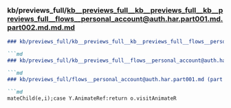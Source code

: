 ### kb/previews_full/kb__previews_full__kb__previews_full__kb__previews_full__flows__personal_account@auth.har.part001.md.part002.md.md.md

```md
### kb/previews_full/kb__previews_full__kb__previews_full__flows__personal_account@auth.har.part001.md.part002.md.md

```md
### kb/previews_full/kb__previews_full__flows__personal_account@auth.har.part001.md.part002.md

```md
### kb/previews_full/flows__personal_account@auth.har.part001.md (part 002)

```md
mateChild(e,i);case Y.AnimateRef:return o.visitAnimateR
```

```

```

```

```
